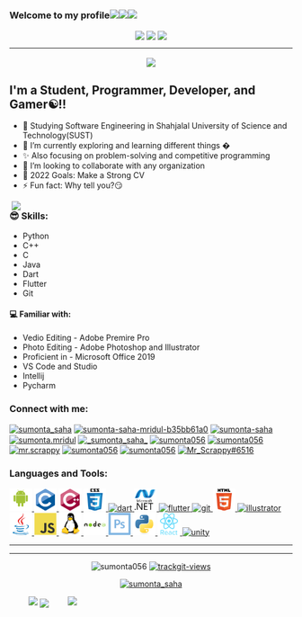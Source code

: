 ### Welcome to my profile<img src="https://media.giphy.com/media/hvRJCLFzcasrR4ia7z/giphy.gif" width="25px"><img src="https://media.giphy.com/media/hvRJCLFzcasrR4ia7z/giphy.gif" width="25px"><img src="https://media.giphy.com/media/hvRJCLFzcasrR4ia7z/giphy.gif" width="25px">

<p align='center'>
    
<img align='center' src= "https://i.postimg.cc/YCtRs1sR/Screenshot-35.png">
<img align='center' src= "https://github-readme-stats.vercel.app/api?username=sumonta056&show_icons=true&theme=tokyonight&count_private=true">
<a target="_blank" href="https://github.com/sumonta056/sumonta056" class="rich-diff-level-one">
<img align='center' src="https://github-readme-stats.vercel.app/api/top-langs/?username=sumonta056&layout=compact&theme=radical" >
</a>


</p>
<hr>

<p align='center'>
<img align='center' src="https://media.giphy.com/media/qgQUggAC3Pfv687qPC/giphy.gif" width="300px">
 </p>

## I'm a Student, Programmer, Developer, and Gamer☯️!!

- 🔭 Studying Software Engineering in Shahjalal University of Science and Technology(SUST)
- 🌱 I’m currently exploring and learning different things �
- ✨ Also focusing on problem-solving and competitive programming
- 👯 I’m looking to collaborate with any organization
- 🥅 2022 Goals: Make a Strong CV
- ⚡ Fun fact: Why tell you?😏
<img align='right' src="https://media.giphy.com/media/ZVik7pBtu9dNS/giphy.gif" width="500px">


### 😎 Skills:                                                                  
- Python                             
- C++ 
- C
- Java
- Dart 
- Flutter
- Git

#### 💻 Familiar with:

- Vedio Editing - Adobe Premire Pro
- Photo Editing - Adobe Photoshop and Illustrator
- Proficient in - Microsoft Office 2019
- VS Code and Studio
- Intellij
- Pycharm


<h3 align="left">Connect with me:</h3>
<p align="left">
<a href="https://twitter.com/sumonta_saha" target="blank"><img align="center" src="https://cdn.jsdelivr.net/npm/simple-icons@3.0.1/icons/twitter.svg" alt="sumonta_saha" height="30" width="40" /></a>
<a href="https://linkedin.com/in/sumonta-saha-mridul-b35bb61a0" target="blank"><img align="center" src="https://cdn.jsdelivr.net/npm/simple-icons@3.0.1/icons/linkedin.svg" alt="sumonta-saha-mridul-b35bb61a0" height="30" width="40" /></a>
<a href="https://stackoverflow.com/users/sumonta-saha" target="blank"><img align="center" src="https://cdn.jsdelivr.net/npm/simple-icons@3.0.1/icons/stackoverflow.svg" alt="sumonta-saha" height="30" width="40" /></a>
<a href="https://fb.com/sumonta.mridul" target="blank"><img align="center" src="https://cdn.jsdelivr.net/npm/simple-icons@3.0.1/icons/facebook.svg" alt="sumonta.mridul" height="30" width="40" /></a>
<a href="https://instagram.com/_sumonta_saha_" target="blank"><img align="center" src="https://cdn.jsdelivr.net/npm/simple-icons@3.0.1/icons/instagram.svg" alt="_sumonta_saha_" height="30" width="40" /></a>
<a href="https://www.codechef.com/users/sumonta056" target="blank"><img align="center" src="https://cdn.jsdelivr.net/npm/simple-icons@3.1.0/icons/codechef.svg" alt="sumonta056" height="30" width="40" /></a>
<a href="https://www.hackerrank.com/sumonta056" target="blank"><img align="center" src="https://cdn.jsdelivr.net/npm/simple-icons@3.0.1/icons/hackerrank.svg" alt="sumonta056" height="30" width="40" /></a>
<a href="https://codeforces.com/profile/mr.scrappy" target="blank"><img align="center" src="https://cdn.jsdelivr.net/npm/simple-icons@3.0.1/icons/codeforces.svg" alt="mr.scrappy" height="30" width="40" /></a>
<a href="https://www.leetcode.com/sumonta056" target="blank"><img align="center" src="https://cdn.jsdelivr.net/npm/simple-icons@3.0.1/icons/leetcode.svg" alt="sumonta056" height="30" width="40" /></a>
<a href="https://www.hackerearth.com/sumonta056" target="blank"><img align="center" src="https://cdn.jsdelivr.net/npm/simple-icons@3.0.1/icons/hackerearth.svg" alt="sumonta056" height="30" width="40" /></a>
<a href="https://discord.gg/sumonta#6516" target="blank"><img align="center" src="https://cdn.jsdelivr.net/npm/simple-icons@3.0.1/icons/discord.svg" alt="Mr_Scrappy#6516" height="30" width="40" /></a>
</p>

<h3 align="left">Languages and Tools:</h3>
<p align="left"> <a href="https://developer.android.com" target="_blank"> <img src="https://raw.githubusercontent.com/devicons/devicon/master/icons/android/android-original-wordmark.svg" alt="android" width="40" height="40"/> </a> <a href="https://www.cprogramming.com/" target="_blank"> <img src="https://raw.githubusercontent.com/devicons/devicon/master/icons/c/c-original.svg" alt="c" width="40" height="40"/> </a> <a href="https://www.w3schools.com/cpp/" target="_blank"> <img src="https://raw.githubusercontent.com/devicons/devicon/master/icons/cplusplus/cplusplus-original.svg" alt="cplusplus" width="40" height="40"/> </a> <a href="https://www.w3schools.com/css/" target="_blank"> <img src="https://raw.githubusercontent.com/devicons/devicon/master/icons/css3/css3-original-wordmark.svg" alt="css3" width="40" height="40"/> </a> <a href="https://dart.dev" target="_blank"> <img src="https://www.vectorlogo.zone/logos/dartlang/dartlang-icon.svg" alt="dart" width="40" height="40"/> </a> <a href="https://dotnet.microsoft.com/" target="_blank"> <img src="https://raw.githubusercontent.com/devicons/devicon/master/icons/dot-net/dot-net-original-wordmark.svg" alt="dotnet" width="40" height="40"/> </a> <a href="https://flutter.dev" target="_blank"> <img src="https://www.vectorlogo.zone/logos/flutterio/flutterio-icon.svg" alt="flutter" width="40" height="40"/> </a> <a href="https://git-scm.com/" target="_blank"> <img src="https://www.vectorlogo.zone/logos/git-scm/git-scm-icon.svg" alt="git" width="40" height="40"/> </a> <a href="https://www.w3.org/html/" target="_blank"> <img src="https://raw.githubusercontent.com/devicons/devicon/master/icons/html5/html5-original-wordmark.svg" alt="html5" width="40" height="40"/> </a> <a href="https://www.adobe.com/in/products/illustrator.html" target="_blank"> <img src="https://www.vectorlogo.zone/logos/adobe_illustrator/adobe_illustrator-icon.svg" alt="illustrator" width="40" height="40"/> </a> <a href="https://www.java.com" target="_blank"> <img src="https://raw.githubusercontent.com/devicons/devicon/master/icons/java/java-original.svg" alt="java" width="40" height="40"/> </a> <a href="https://developer.mozilla.org/en-US/docs/Web/JavaScript" target="_blank"> <img src="https://raw.githubusercontent.com/devicons/devicon/master/icons/javascript/javascript-original.svg" alt="javascript" width="40" height="40"/> </a> <a href="https://www.linux.org/" target="_blank"> <img src="https://raw.githubusercontent.com/devicons/devicon/master/icons/linux/linux-original.svg" alt="linux" width="40" height="40"/> </a> <a href="https://nodejs.org" target="_blank"> <img src="https://raw.githubusercontent.com/devicons/devicon/master/icons/nodejs/nodejs-original-wordmark.svg" alt="nodejs" width="40" height="40"/> </a> <a href="https://www.photoshop.com/en" target="_blank"> <img src="https://raw.githubusercontent.com/devicons/devicon/master/icons/photoshop/photoshop-line.svg" alt="photoshop" width="40" height="40"/> </a> <a href="https://www.python.org" target="_blank"> <img src="https://raw.githubusercontent.com/devicons/devicon/master/icons/python/python-original.svg" alt="python" width="40" height="40"/> </a> <a href="https://reactjs.org/" target="_blank"> <img src="https://raw.githubusercontent.com/devicons/devicon/master/icons/react/react-original-wordmark.svg" alt="react" width="40" height="40"/> </a> <a href="https://unity.com/" target="_blank"> <img src="https://www.vectorlogo.zone/logos/unity3d/unity3d-icon.svg" alt="unity" width="40" height="40"/> </a> </p>

<hr>

<!-- <a href=" ">
    <p align="center">
        <img src="https://github-profile-trophy.vercel.app/?username=sumonta056&column=7&theme=onedark%22\"/>
    </p>
</a> -->

<hr>

<p align='center'> <img src="https://komarev.com/ghpvc/?username=sumonta056&label=Profile%20views&color=0e75b6&style=flat" alt="sumonta056" /> 
<a href="https://trackgit.com"><img src="https://us-central1-trackgit-analytics.cloudfunctions.net/token/ping/klnedypmnqembsz3kbkl" alt="trackgit-views" />
</a></p><p align='center'><a href="https://twitter.com/sumonta_saha" target="blank"><img src="https://img.shields.io/twitter/follow/sumonta_saha?logo=twitter&style=for-the-badge" alt="sumonta_saha" /></a> </p>


<p align='center'>
<img src="https://media.giphy.com/media/esZ3XoMUr7ilG/giphy.gif" width="400px" ><img align='right' src="https://media.giphy.com/media/kT1XesVhXxEOFMs7j2/giphy.gif" width="400px">
    <img align='center' src="https://media.giphy.com/media/CcwLAV11cALh3OuEJ5/giphy.gif" width="400px">
</p
    




